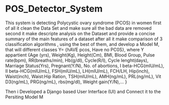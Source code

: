 # POS_Detector_System

This system is detecting Polycystic ovary syndrome (PCOS) in women first of all 
it clean the Data Set and make sure all the bad data are removed
second it make descripte analysis on the Dataset and provide a concise summary of the  main features of a dataset
after all it make comparison of 3 classification algorithms , using the best of them, and develop a Model M, that will different classes Y= {hAVE pcos, Have no PC0S}, where Y appartient {Age (yrs), Weight(Kg), Height(Cm), BMI, Blood Group, Pulse rate(bpm), RR(breaths/min), Hb(g/dl), Cycle(R/I), Cycle lenght(days), Marriage Status(Yrs), Pregnant(Y/N), No. of abortions, I beta-HCG(mIU/mL), II beta-HCG(mIU/mL), FSH(mIU/mL), LH(mIU/mL), FCH/LH, Hip(inch), Waist(inch), Waist:Hip Ration, TSH(mIU/mL), AMH(ng/mL), PRL(ng/mL), Vit D3(ng/mL), PRG(ng/mL), rbs(mg/dl), Weight gain(Y/N),... }

Then i Developed a Django based User Interface (UI) and Connect it to the Persiting Model M 

